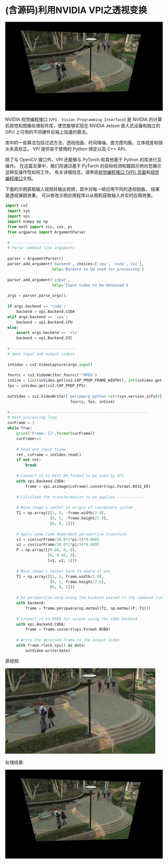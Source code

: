 # (含源码)利用NVIDIA VPI之透视变换

![](perspwarp_cuda%2000_00_00-00_00_30.gif)

NVIDIA 视觉编程接口 (`VPI: Vision Programming Interface`) 是 NVIDIA 的计算机视觉和图像处理软件库，使您能够实现在 NVIDIA Jetson 嵌入式设备和独立的GPU 上可用的不同硬件后端上加速的算法。

库中的一些算法包括过滤方法、透视扭曲、时间降噪、直方图均衡、立体视差和镜头失真校正。 VPI 提供易于使用的 Python 绑定以及 C++ API。

除了与 OpenCV 接口外，VPI 还能够与 PyTorch 和其他基于 Python 的库进行互操作。 在这篇文章中，我们将通过基于 PyTorch 的目标检测和跟踪示例向您展示这种互操作性如何工作。 有关详细信息，请参阅[视觉编程接口 (VPI) 页面](https://developer.nvidia.com/embedded/vpi)和[视觉编程接口](https://docs.nvidia.com/vpi/)文档。


下面的示例获取输入视频并输出视频，其中对每一帧应用不同的透视扭曲。 结果是透视弹跳效果。 可以修改示例应用程序以从相机获取输入并实时应用效果。

```Python
import cv2
 import sys
 import vpi
 import numpy as np
 from math import sin, cos, pi
 from argparse import ArgumentParser
  
 # ----------------------------
 # Parse command line arguments
  
 parser = ArgumentParser()
 parser.add_argument('backend', choices=['cpu', 'cuda','vic'],
                     help='Backend to be used for processing')
  
 parser.add_argument('input',
                     help='Input video to be denoised')
  
 args = parser.parse_args();
  
 if args.backend == 'cuda':
     backend = vpi.Backend.CUDA
 elif args.backend == 'cpu':
     backend = vpi.Backend.CPU
 else:
     assert args.backend == 'vic'
     backend = vpi.Backend.VIC
  
 # -----------------------------
 # Open input and output videos
  
 inVideo = cv2.VideoCapture(args.input)
  
 fourcc = cv2.VideoWriter_fourcc(*'MPEG')
 inSize = (int(inVideo.get(cv2.CAP_PROP_FRAME_WIDTH)), int(inVideo.get(cv2.CAP_PROP_FRAME_HEIGHT)))
 fps = inVideo.get(cv2.CAP_PROP_FPS)
  
 outVideo = cv2.VideoWriter('perspwarp_python'+str(sys.version_info[0])+'_'+args.backend+'.mp4',
                             fourcc, fps, inSize)
  
 #--------------------------------------------------------------
 # Main processing loop
 curFrame = 1
 while True:
     print("Frame: {}".format(curFrame))
     curFrame+=1
  
     # Read one input frame
     ret, cvFrame = inVideo.read()
     if not ret:
         break
  
     # Convert it to NV12_ER format to be used by VPI
     with vpi.Backend.CUDA:
         frame = vpi.asimage(cvFrame).convert(vpi.Format.NV12_ER)
  
     # Calculate the transformation to be applied ------------
  
     # Move image's center to origin of coordinate system
     T1 = np.array([[1, 0, -frame.width/2.0],
                    [0, 1, -frame.height/2.0],
                    [0, 0, 1]])
  
     # Apply some time-dependent perspective transform
     v1 = sin(curFrame/30.0*2*pi/2)*0.0005
     v2 = cos(curFrame/30.0*2*pi/3)*0.0005
     P = np.array([[0.66, 0, 0],
                   [0, 0.66, 0],
                   [v1, v2, 1]])
  
     # Move image's center back to where it was
     T2 = np.array([[1, 0, frame.width/2.0],
                    [0, 1, frame.height/2.0],
                    [0, 0, 1]])
  
     # Do perspective warp using the backend passed in the command line.
     with backend:
         frame = frame.perspwarp(np.matmul(T2, np.matmul(P, T1)))
  
     # Convert it to RGB8 for output using the CUDA backend
     with vpi.Backend.CUDA:
         frame = frame.convert(vpi.Format.RGB8)
  
     # Write the denoised frame to the output video
     with frame.rlock_cpu() as data:
         outVideo.write(data)
```

原视频:

![](noisy%2000_00_00-00_00_30~2.gif)

处理结果:

![](perspwarp_cuda%2000_00_00-00_00_30.gif)































